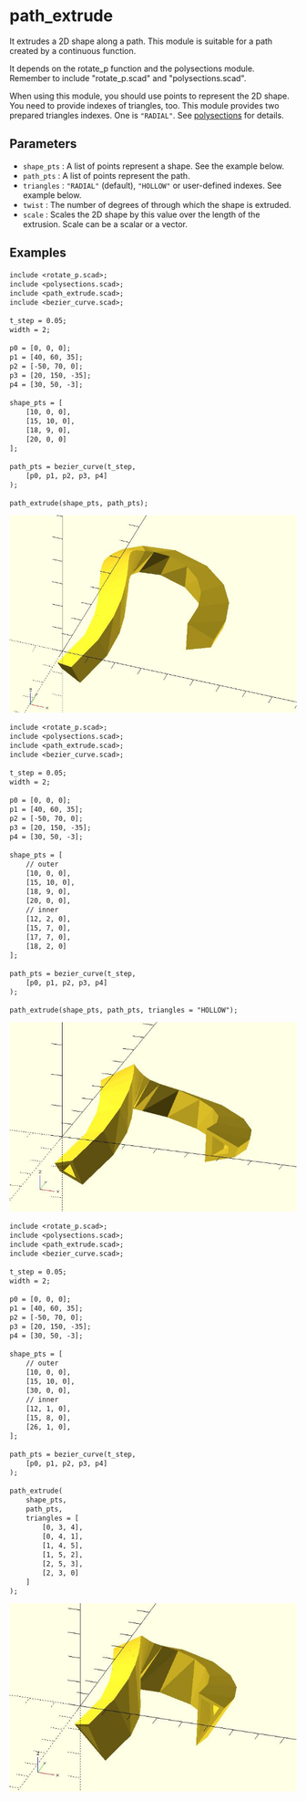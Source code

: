 # path_extrude

It extrudes a 2D shape along a path. This module is suitable for a path created by a continuous function.

It depends on the rotate_p function and the polysections module. Remember to include "rotate_p.scad" and "polysections.scad".

When using this module, you should use points to represent the 2D shape. You need to provide indexes of triangles, too. This module provides two prepared triangles indexes. One is `"RADIAL"`. See [polysections](https://openhome.cc/eGossip/OpenSCAD/lib-polysections.html) for details.

## Parameters

- `shape_pts` : A list of points represent a shape. See the example below.
- `path_pts` : A list of points represent the path.
- `triangles` : `"RADIAL"` (default), `"HOLLOW"` or user-defined indexes. See example below.
- `twist` : The number of degrees of through which the shape is extruded.
- `scale` : Scales the 2D shape by this value over the length of the extrusion. Scale can be a scalar or a vector.

## Examples

	include <rotate_p.scad>;
	include <polysections.scad>;
	include <path_extrude.scad>;
	include <bezier_curve.scad>;
	
	t_step = 0.05;
	width = 2;
	
	p0 = [0, 0, 0];
	p1 = [40, 60, 35];
	p2 = [-50, 70, 0];
	p3 = [20, 150, -35];
	p4 = [30, 50, -3];
	
	shape_pts = [
	    [10, 0, 0],
	    [15, 10, 0],
	    [18, 9, 0],
	    [20, 0, 0]
	];
	
	path_pts = bezier_curve(t_step, 
	    [p0, p1, p2, p3, p4]
	);
	
	path_extrude(shape_pts, path_pts);

![path_extrude](images/lib-path_extrude-1.JPG)

	include <rotate_p.scad>;
	include <polysections.scad>;
	include <path_extrude.scad>;
	include <bezier_curve.scad>;
	
	t_step = 0.05;
	width = 2;
	
	p0 = [0, 0, 0];
	p1 = [40, 60, 35];
	p2 = [-50, 70, 0];
	p3 = [20, 150, -35];
	p4 = [30, 50, -3];
	
	shape_pts = [
	    // outer
	    [10, 0, 0],
	    [15, 10, 0],
	    [18, 9, 0],
	    [20, 0, 0],
	    // inner
	    [12, 2, 0],
	    [15, 7, 0],
	    [17, 7, 0],
	    [18, 2, 0]
	];
	
	path_pts = bezier_curve(t_step, 
	    [p0, p1, p2, p3, p4]
	);
	
	path_extrude(shape_pts, path_pts, triangles = "HOLLOW");

![path_extrude](images/lib-path_extrude-2.JPG)

	include <rotate_p.scad>;
	include <polysections.scad>;
	include <path_extrude.scad>;
	include <bezier_curve.scad>;
	
	t_step = 0.05;
	width = 2;
	
	p0 = [0, 0, 0];
	p1 = [40, 60, 35];
	p2 = [-50, 70, 0];
	p3 = [20, 150, -35];
	p4 = [30, 50, -3];
	
	shape_pts = [
	    // outer
	    [10, 0, 0],
	    [15, 10, 0],
	    [30, 0, 0],
	    // inner
	    [12, 1, 0],
	    [15, 8, 0],
	    [26, 1, 0],        
	];
	
	path_pts = bezier_curve(t_step, 
	    [p0, p1, p2, p3, p4]
	);
	
	path_extrude(
	    shape_pts, 
	    path_pts, 	   
	    triangles = [
	        [0, 3, 4],
	        [0, 4, 1],
	        [1, 4, 5],
	        [1, 5, 2],
	        [2, 5, 3],
	        [2, 3, 0]
	    ]
	);

![path_extrude](images/lib-path_extrude-3.JPG)




